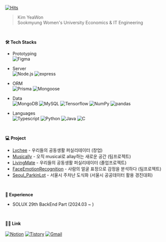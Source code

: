 [![Hits](https://hits.seeyoufarm.com/api/count/incr/badge.svg?url=https%3A%2F%2Fgithub.com%2Feonwy&count_bg=%23354B24&title_bg=%2374CB66&icon=&icon_color=%23E7E7E7&title=hits&edge_flat=false)](https://hits.seeyoufarm.com)
> Kim YeaWon <br> Sookmyung Women's University Economics & IT Engineering
<br>

**🛠️ Tech Stacks**
- Prototyping
  <br>
  ![Figma](https://img.shields.io/badge/Figma-F24E1E?style=plastic&logo=Figma&logoColor=white)
- Server
  <br>
  ![Node.js](https://img.shields.io/badge/Node.js-339933?style=plastic&logo=Node.js&logoColor=white)
  ![express](https://img.shields.io/badge/express-%23000000?style=plastic&logo=express&logoColor=white)
  <!--![Nest.js](https://img.shields.io/badge/Nest.js-E0234E?style=plastic&logo=Nest.js&logoColor=white)-->
- ORM
  <br>
  ![Prisma](https://img.shields.io/badge/Prisma-2D3748?style=plastic&logo=Prisma&logoColor=white)
  ![Mongoose](https://img.shields.io/badge/Mongoose-F04D35?style=plastic&logo=Mongoose&logoColor=white)
- Data
  <br>
  ![MongoDB](https://img.shields.io/badge/MongoDB-47A248?style=plastic&logo=MongoDB&logoColor=white)
  ![MySQL](https://img.shields.io/badge/MySQL-4479A1?style=plastic&logo=MySQL&logoColor=white)
  ![Tensorflow](https://img.shields.io/badge/Tensorflow-FF6F00?style=plastic&logo=Tensorflow&logoColor=white)
  ![NumPy](https://img.shields.io/badge/numpy-%23013243?style=plastic&logo=numpy&logoColor=white)
  ![pandas](https://img.shields.io/badge/pandas-%23150458?style=plastic&logo=pandas&logoColor=white)

- Languages
  <br>
  ![Typescript](https://img.shields.io/badge/typescript-3178C6?style=plastic&logo=typescript&logoColor=white)
  ![Python](https://img.shields.io/badge/Python-3776AB?style=plastic&logo=Python&logoColor=white)
  ![Java](https://img.shields.io/badge/Java-007396?style=plastic&logo=Java&logoColor=white)
  ![C](https://img.shields.io/badge/C-A8B9CC?style=plastic&logo=C&logoColor=white)
<br>

**💻 Project**
- [Lychee](https://github.com/TeamLychee/Lychee-Server) - 우리들의 공동생활 퍼실리테이터 (창업)
- [Musically](https://github.com/music-ally/music-ally-server) - 오직 musical로 allay하는 새로운 공간 (팀프로젝트)
- [LivingMate](https://github.com/LivingMate/LivingMate-Server) - 우리들의 공동생활 퍼실리테이터 (졸업프로젝트)
- [FaceEmotionRecognition](https://github.com/eonwy/FaceEmotionRecognition.git) - 사람의 얼굴 표정으로 감정을 분석하다 (팀프로젝트)
- [Seoul_ParkinLot](https://github.com/eonwy/parkinglot) - 서울시 주차난 도식화 (서울시 공공데이터 활용 경진대회)
<br>

**🧳 Experience**
- SOLUX 29th BackEnd Part (2024.03 ~ )
<br>

**🧑‍💻 Link**
<br><br>
[![Notion](https://img.shields.io/badge/resume-000000?style=plastic&logo=Notion&logoColor=white)](https://agreeable-music-390.notion.site/Yeawon-Kim-1b07e2574bbe4bc2b1db0ea2da8baf49?pvs=4)
[![Tistory](https://img.shields.io/badge/Tistory-000000?style=plastic&logo=Tistory&logoColor=white&link=https://eonwy.tistory.com/)](https://eonwy.tistory.com/)
[![Gmail](https://img.shields.io/badge/Gmail-EA4335?style=plastic&logo=Gmail&logoColor=white&link=mailto:yeawon.kim0521@gmail.com)](mailto:yeawon.kim0521@gmail.com)

